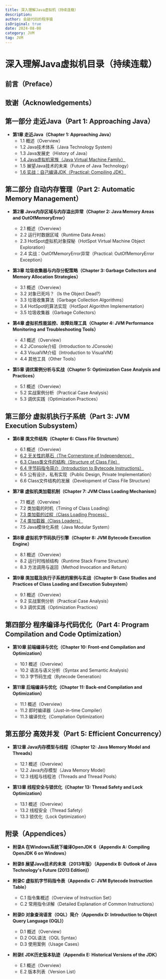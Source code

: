 ```yaml
---
title: 深入理解Java虚拟机（持续连载）
description:
author: 会敲代码的程序猿
isOriginal: true
date: 2024-08-08
category: JVM
tag: JVM
---
```


# 深入理解Java虚拟机目录（持续连载）

## 前言（Preface）

## 致谢（Acknowledgements）

## 第一部分 走近Java（Part 1: Approaching Java）

- **第1章 走近Java（Chapter 1: Approaching Java）**
    - 1.1 概述（Overview）
    - 1.2 Java技术体系（Java Technology System）
    - 1.3 Java发展史（History of Java）
    - [1.4 Java虚拟机家族（Java Virtual Machine Family）](part1/overview.html#java虚拟机家族)
    - 1.5 展望Java技术的未来（Future of Java Technology）
    - [1.6 实战：自己编译JDK（Practical: Compiling JDK）](part1/compile_jdk)

## 第二部分 自动内存管理（Part 2: Automatic Memory Management）

- **第2章 Java内存区域与内存溢出异常（Chapter 2: Java Memory Areas and OutOfMemoryError）**
    - 2.1 概述（Overview）
    - 2.2 运行时数据区域（Runtime Data Areas）
    - 2.3 HotSpot虚拟机对象探秘（HotSpot Virtual Machine Object Exploration）
    - 2.4 实战：OutOfMemoryError异常（Practical: OutOfMemoryError Exception）

- **第3章 垃圾收集器与内存分配策略（Chapter 3: Garbage Collectors and Memory Allocation Strategies）**
    - 3.1 概述（Overview）
    - 3.2 对象已死吗？（Is the Object Dead?）
    - 3.3 垃圾收集算法（Garbage Collection Algorithms）
    - 3.4 HotSpot的算法实现（HotSpot Algorithm Implementation）
    - 3.5 垃圾收集器（Garbage Collectors）

- **第4章 虚拟机性能监控、故障处理工具（Chapter 4: JVM Performance Monitoring and Troubleshooting Tools）**
    - 4.1 概述（Overview）
    - 4.2 JConsole介绍（Introduction to JConsole）
    - 4.3 VisualVM介绍（Introduction to VisualVM）
    - 4.4 其他工具（Other Tools）

- **第5章 调优案例分析与实战（Chapter 5: Optimization Case Analysis and Practices）**
    - 5.1 概述（Overview）
    - 5.2 实战案例分析（Practical Case Analysis）
    - 5.3 调优实践（Optimization Practices）

## 第三部分 虚拟机执行子系统（Part 3: JVM Execution Subsystem）

- **第6章 类文件结构（Chapter 6: Class File Structure）**
    - 6.1 概述（Overview）
    - [6.2 无关性的基石（The Cornerstone of Independence）](part3/class-file-structure.html#跨平台的基石)
    - [6.3 Class类文件的结构（Structure of Class File）](part3/class-file-structure.html#class类文件结构-理论)
    - [6.4 字节码指令简介（Introduction to Bytecode Instructions）](part3/bytecode-instructions-set)
    - 6.5 公有设计，私有实现（Public Design, Private Implementation）
    - 6.6 Class文件结构的发展（Development of Class File Structure）

- **第7章 虚拟机类加载机制（Chapter 7: JVM Class Loading Mechanism）**
    - 7.1 概述（Overview）
    - 7.2 类加载的时机（Timing of Class Loading）
    - [7.3 类加载的过程（Class Loading Process）](part3/class-loading-mechanism.html#类加载的过程)
    - [7.4 类加载器（Class Loaders）](part3/class-loading-mechanism.html#类加载器)
    - 7.5 Java模块化系统（Java Modular System）

- **第8章 虚拟机字节码执行引擎（Chapter 8: JVM Bytecode Execution Engine）**
    - 8.1 概述（Overview）
    - 8.2 运行时栈帧结构（Runtime Stack Frame Structure）
    - 8.3 方法调用与返回（Method Invocation and Return）

- **第9章 类加载及执行子系统的案例与实战（Chapter 9: Case Studies and Practices of Class Loading and Execution Subsystem）**
    - 9.1 概述（Overview）
    - 9.2 实战案例分析（Practical Case Analysis）
    - 9.3 调优实践（Optimization Practices）

## 第四部分 程序编译与代码优化（Part 4: Program Compilation and Code Optimization）

- **第10章 前端编译与优化（Chapter 10: Front-end Compilation and Optimization）**
    - 10.1 概述（Overview）
    - 10.2 语法与语义分析（Syntax and Semantic Analysis）
    - 10.3 字节码生成（Bytecode Generation）

- **第11章 后端编译与优化（Chapter 11: Back-end Compilation and Optimization）**
    - 11.1 概述（Overview）
    - 11.2 即时编译器（Just-in-time Compiler）
    - 11.3 编译优化（Compilation Optimization）

## 第五部分 高效并发（Part 5: Efficient Concurrency）

- **第12章 Java内存模型与线程（Chapter 12: Java Memory Model and Threads）**
    - 12.1 概述（Overview）
    - 12.2 Java内存模型（Java Memory Model）
    - 12.3 线程与线程池（Threads and Thread Pools）

- **第13章 线程安全与锁优化（Chapter 13: Thread Safety and Lock Optimization）**
    - 13.1 概述（Overview）
    - 13.2 线程安全（Thread Safety）
    - 13.3 锁优化（Lock Optimization）

## 附录（Appendices）

- **附录A 在Windows系统下编译OpenJDK 6（Appendix A: Compiling OpenJDK 6 on Windows）**
- **附录B 展望Java技术的未来（2013年版）（Appendix B: Outlook of Java Technology's Future (2013 Edition)）**
- **附录C 虚拟机字节码指令表（Appendix C: JVM Bytecode Instruction Table）**
    - C.1 指令集概述（Overview of Instruction Set）
    - C.2 常用指令详解（Detailed Explanation of Common Instructions）

- **附录D 对象查询语言（OQL）简介（Appendix D: Introduction to Object Query Language (OQL)）**
    - D.1 概述（Overview）
    - D.2 OQL语法（OQL Syntax）
    - D.3 使用案例（Usage Cases）

- **附录E JDK历史版本轨迹（Appendix E: Historical Versions of the JDK）**
    - E.1 概述（Overview）
    - E.2 版本列表（Version List）
